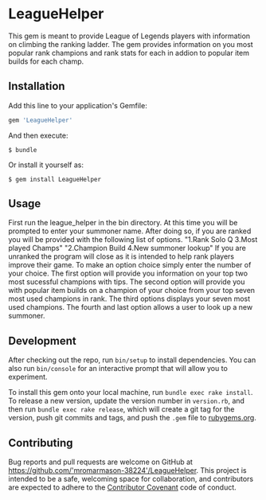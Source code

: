 # LeagueHelper

This gem is meant to provide League of Legends players with information on climbing the ranking ladder. The gem provides information on you most popular rank champions and rank stats for each in addion to popular item builds for each champ.

## Installation

Add this line to your application's Gemfile:

```ruby
gem 'LeagueHelper'
```

And then execute:

    $ bundle

Or install it yourself as:

    $ gem install LeagueHelper

## Usage
First run the league_helper in the bin directory. At this time you will be prompted to enter your summoner name. After doing so, if you are ranked you will be provided with the following list of options.
"1.Rank Solo Q       3.Most played Champs"
"2.Champion Build    4.New summoner lookup"
If you are unranked the program will close as it is intended to help rank players improve their game.
To make an option choice simply enter the number of your choice.
The first option will provide you information on your top two most sucessful champions with tips.
The second option will provide you with popular item builds on a champion of your choice from your top seven most used champions in rank.
The third options displays your seven most used champions.
The fourth and last option allows a user to look up a new summoner.
## Development

After checking out the repo, run `bin/setup` to install dependencies. You can also run `bin/console` for an interactive prompt that will allow you to experiment.

To install this gem onto your local machine, run `bundle exec rake install`. To release a new version, update the version number in `version.rb`, and then run `bundle exec rake release`, which will create a git tag for the version, push git commits and tags, and push the `.gem` file to [rubygems.org](https://rubygems.org).

## Contributing

Bug reports and pull requests are welcome on GitHub at https://github.com/'mromarmason-38224'/LeagueHelper. This project is intended to be a safe, welcoming space for collaboration, and contributors are expected to adhere to the [Contributor Covenant](http://contributor-covenant.org) code of conduct.
